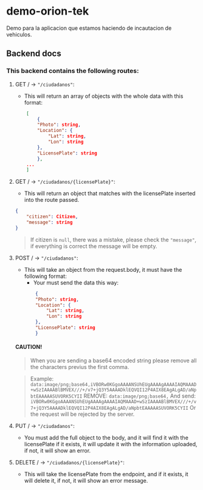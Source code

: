 # demo-orion-tek
Demo para la aplicacion que estamos haciendo de incautacion de vehiculos.

## Backend docs

### This backend contains the following routes:

1. GET / -> `"/ciudadanos"`:
    - This will return an array of objects with the whole data with this format:
    ```json
        [
            {
            "Photo": string,
            "Location": {
                "Lat": string,
                "Lon": string
            },
            "LicensePlate": string
            },
        ...
        ]
    ```
2. GET / -> `"/ciudadanos/{licensePlate}"`:
    - This will return an object that matches with the licensePlate inserted into the route passed.
    ```json
    {
        "citizen": Citizen,
        "message": string
    }
    ```
    > If citizen is `null`, there was a mistake, please check the `"message"`, if everything is correct the message will be empty.
3. POST / -> `"/ciudadanos"`:
    - This will take an object from the request.body, it must have the following format:
        - Your must send the data this way:
        ```json
            {
            "Photo": string,
            "Location": {
                "Lat": string,
                "Lon": string
            },
            "LicensePlate": string
            }
        ```

    #### CAUTION!
    > When you are sending a base64 encoded string please remove all the characters previus the first comma.

    > Example: `data:image/png;base64,iVBORw0KGgoAAAANSUhEUgAAAAgAAAAIAQMAAAD+wSzIAAAABlBMVEX///+/v7+jQ3Y5AAAADklEQVQI12P4AIX8EAgALgAD/aNpbtEAAAAASUVORK5CYII`
    > REMOVE: `data:image/png;base64,`
    > And send: `iVBORw0KGgoAAAANSUhEUgAAAAgAAAAIAQMAAAD+wSzIAAAABlBMVEX///+/v7+jQ3Y5AAAADklEQVQI12P4AIX8EAgALgAD/aNpbtEAAAAASUVORK5CYII`
    > Or the request will be rejected by the server.

4. PUT / -> `"/ciudadanos"`:
    - You must add the full object to the body, and it will find it with the licensePlate
    if it exists, it will update it with the information uploaded, if not, it will show an error.

5. DELETE / -> `"/ciudadanos/{licensePlate}"`:
    - This will take the licensePlate from the endpoint, and if it exists, it will delete it,
    if not, it will show an error message.